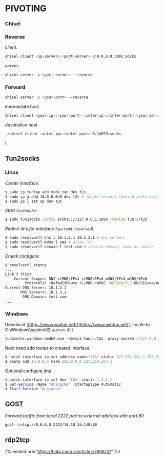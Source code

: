 # PIVOTING

### Chisel

### Reverse

_client:_

```bash
chisel client <ip-server>:<port-server> R:0.0.0.0:3001:socks
```

_server:_

```bash
chisel server -p <port-server> --reverse
```

### Forward

```bash
chisel server -p <your-port> --reverse
```

inermediate host

```bash
chisel client <your-ip>:<your-port> <inter-ip>:<inter-port>:<your-ip>:<your-port>
```

destination host

```bash
./chisel client <inter-ip>:<inter-port> R:14999:socks
```

\


## Tun2socks

### Linux

_Create interface:_

```bash
$ sudo ip tuntap add mode tun dev t2s
$ sudo ip a add 10.0.0.0/8 dev t2s # target network (behind socks host)
$ sudo ip l set up dev t2s
```

_Start `tun2socks`:_

```bash
$ sudo tun2socks -proxy socks5://127.0.0.1:1080 -device tun://t2s
```

_Redact dns for interface (`systemd-resolved`):_

```bash
$ sudo resolvectl dns l 10.1.2.1 10.1.3.1 # dns servers
$ sudo resolvectl mdns l yes # allow TCP
$ sudo resolvectl domain l test.com # resolve domain, same as search
```

_Check configure:_

```bash
$ resolvectl status
...
Link 3 (t2s)
    Current Scopes: DNS LLMNR/IPv4 LLMNR/IPv6 mDNS/IPv4 mDNS/IPv6
         Protocols: +DefaultRoute +LLMNR +mDNS -DNSOverTLS DNSSEC=no/unsupported
Current DNS Server: 10.1.2.1
       DNS Servers: 10.1.3.1
        DNS Domain: test.com
...
```

### Windows

Download [https://www.wintun.net/](https://www.wintun.net/), locate to C:\Windows\system32 `wintun.dll`

```powershell
tun2socks-windows-amd64.exe -device tun://t2s -proxy socks5://127.0.0.1:1080
```

Next need add routes to created interface

```powershell
$ netsh interface ip set address name="t2s" static 127.254.254.1 255.255.255.255
$ route add 10.0.0.0 mask 255.0.0.0 127.254.254.1
```

Optional configure dns

```powershell
$ netsh interface ip set dns "t2s" static 1.1.1.1
$ Set-Service -Name "dnscache" -StartupType Automatic
$ Start-Service "dnscache"
```

## GOST

_Forward traffic from local 2222 port to external address with port 80_

```
gost -L=tcp://0.0.0.0:2222/10.10.16.140:80
```

## rdp2tcp

{% embed url="https://habr.com/ru/articles/796973/" %}

